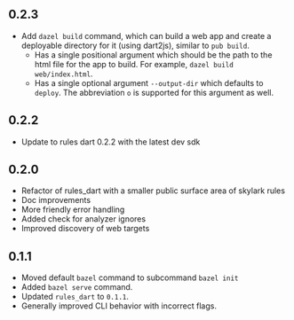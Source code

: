 ## 0.2.3

* Add `dazel build` command, which can build a web app and create a deployable
  directory for it (using dart2js), similar to `pub build`.
    * Has a single positional argument which should be the path to the html file
      for the app to build. For example, `dazel build web/index.html`.
    * Has a single optional argument `--output-dir` which defaults to `deploy`.
      The abbreviation `o` is supported for this argument as well.

## 0.2.2

* Update to rules dart 0.2.2 with the latest dev sdk

## 0.2.0

* Refactor of rules_dart with a smaller public surface area of skylark rules
* Doc improvements
* More friendly error handling
* Added check for analyzer ignores
* Improved discovery of web targets

## 0.1.1

* Moved default `bazel` command to subcommand `bazel init`
* Added `bazel serve` command.
* Updated `rules_dart` to `0.1.1`.
* Generally improved CLI behavior with incorrect flags.
